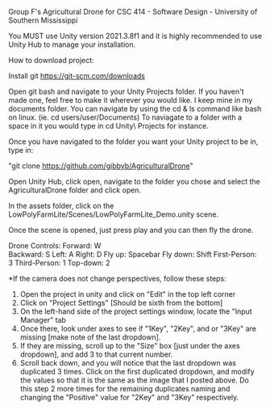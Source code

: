 Group F's Agricultural Drone for CSC 414 - Software Design - University of Southern Mississippi

You MUST use Unity version 2021.3.8f1 and it is highly recommended to use Unity Hub to manage your installation.

How to download project:

Install git
https://git-scm.com/downloads

Open git bash and navigate to your Unity Projects folder. If you haven't made one, feel free to make it wherever you would like. I keep mine in my documents folder.
You can navigate by using the cd & ls command like bash on linux. (ie. cd users/user/Documents) 
To naviagate to a folder with a space in it you would type in cd Unity\ Projects for instance.

Once you have navigated to the folder you want your Unity project to be in, type in:

"git clone https://github.com/gibbyb/AgriculturalDrone"

Open Unity Hub, click open, navigate to the folder you chose and select the AgriculturalDrone folder and click open. 


In the assets folder, click on the LowPolyFarmLite/Scenes/LowPolyFarmLite_Demo.unity scene. 

Once the scene is opened, just press play and you can then fly the drone.

Drone Controls:
Forward:      W	 
Backward:     S
Left:         A
Right:        D
Fly up:       Spacebar
Fly down:     Shift
First-Person: 3
Third-Person: 1
Top-down:     2

*If the camera does not change perspectives, follow these steps:
1) Open the project in unity and click on "Edit" in the top left corner
2) Click on "Project Settings" [Should be sixth from the bottom]
3) On the left-hand side of the project settings window, locate the "Input Manager" tab
4) Once there, look under axes to see if "1Key", "2Key", and or "3Key" are missing [make note of the last dropdown].
5) If they are missing, scroll up to the "Size" box [just under the axes dropdown], and add 3 to that current number.
6) Scroll back down, and you will notice that the last dropdown was duplicated 3 times. 
   Click on the first duplicated dropdown, and modify the values so that it is the same as the
   image that I posted above. Do this step 2 more times for the remaining duplicates naming and
   changing the "Positive" value for "2Key" and "3Key" respectively.
